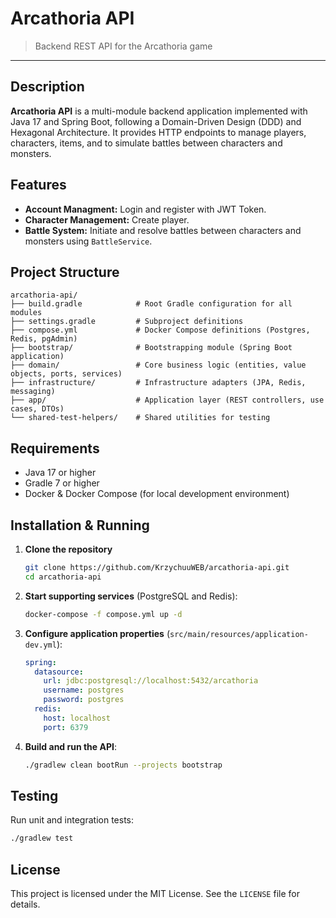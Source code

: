 # Arcathoria API

> Backend REST API for the Arcathoria game

---

## Description

**Arcathoria API** is a multi-module backend application implemented with Java 17 and Spring Boot, following a Domain-Driven Design (DDD) and Hexagonal Architecture. It provides HTTP endpoints to manage players, characters, items, and to simulate battles between characters and monsters.

## Features

- **Account Managment:** Login and register with JWT Token.
- **Character Management:** Create player.
- **Battle System:** Initiate and resolve battles between characters and monsters using `BattleService`.

## Project Structure

```
arcathoria-api/
├── build.gradle            # Root Gradle configuration for all modules
├── settings.gradle         # Subproject definitions
├── compose.yml             # Docker Compose definitions (Postgres, Redis, pgAdmin)
├── bootstrap/              # Bootstrapping module (Spring Boot application)
├── domain/                 # Core business logic (entities, value objects, ports, services)
├── infrastructure/         # Infrastructure adapters (JPA, Redis, messaging)
├── app/                    # Application layer (REST controllers, use cases, DTOs)
└── shared-test-helpers/    # Shared utilities for testing
```

## Requirements

- Java 17 or higher
- Gradle 7 or higher
- Docker & Docker Compose (for local development environment)

## Installation & Running

1. **Clone the repository**
   ```bash
   git clone https://github.com/KrzychuuWEB/arcathoria-api.git
   cd arcathoria-api
   ```

2. **Start supporting services** (PostgreSQL and Redis):
   ```bash
   docker-compose -f compose.yml up -d
   ```

3. **Configure application properties** (`src/main/resources/application-dev.yml`):
   ```yaml
   spring:
     datasource:
       url: jdbc:postgresql://localhost:5432/arcathoria
       username: postgres
       password: postgres
     redis:
       host: localhost
       port: 6379
   ```

4. **Build and run the API**:
   ```bash
   ./gradlew clean bootRun --projects bootstrap
   ```
   
## Testing

Run unit and integration tests:
```bash
./gradlew test
```

## License

This project is licensed under the MIT License. See the `LICENSE` file for details.
